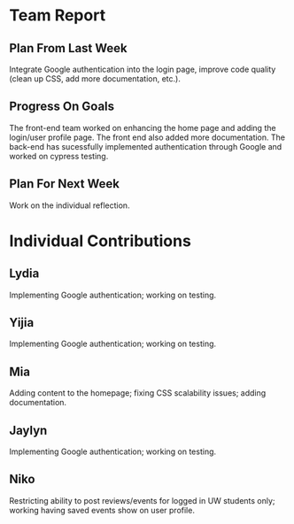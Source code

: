 # Team Report
## Plan From Last Week
Integrate Google authentication into the login page, improve code quality (clean up CSS, add more documentation, etc.).

## Progress On Goals
The front-end team worked on enhancing the home page and adding the login/user profile page. The front end also added more documentation.
The back-end has sucessfully implemented authentication through Google and worked on cypress testing.

## Plan For Next Week
Work on the individual reflection.

# Individual Contributions

## Lydia
Implementing Google authentication; working on testing.

## Yijia
Implementing Google authentication; working on testing.

## Mia
Adding content to the homepage; fixing CSS scalability issues; adding documentation.

## Jaylyn
Implementing Google authentication; working on testing.

## Niko
Restricting ability to post reviews/events for logged in UW students only; working having saved events show on user profile. 
